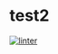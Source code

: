 # test2
[![linter](https://github.com/Daniel-Pawelko/test2/workflows/linter/badge.svg)](https://github.com/marketplace/actions/super-linter)
